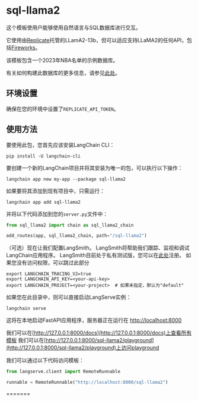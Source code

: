 # sql-llama2

这个模板使用户能够使用自然语言与SQL数据库进行交互。

它使用由[Replicate](https://python.langchain.com/docs/integrations/llms/replicate)托管的LLamA2-13b，但可以适应支持LLaMA2的任何API，包括[Fireworks](https://python.langchain.com/docs/integrations/chat/fireworks)。

该模板包含一个2023年NBA名单的示例数据库。

有关如何构建此数据库的更多信息，请参见[此处](https://github.com/facebookresearch/llama-recipes/blob/main/demo_apps/StructuredLlama.ipynb)。

## 环境设置

确保在您的环境中设置了`REPLICATE_API_TOKEN`。

## 使用方法

要使用此包，您首先应该安装LangChain CLI：

```shell
pip install -U langchain-cli
```

要创建一个新的LangChain项目并将其安装为唯一的包，可以执行以下操作：

```shell
langchain app new my-app --package sql-llama2
```

如果要将其添加到现有项目中，只需运行：

```shell
langchain app add sql-llama2
```

并将以下代码添加到您的`server.py`文件中：
```python
from sql_llama2 import chain as sql_llama2_chain

add_routes(app, sql_llama2_chain, path="/sql-llama2")
```

（可选）现在让我们配置LangSmith。
LangSmith将帮助我们跟踪、监视和调试LangChain应用程序。
LangSmith目前处于私有测试版，您可以在[此处](https://smith.langchain.com/)注册。
如果您没有访问权限，可以跳过此部分


```shell
export LANGCHAIN_TRACING_V2=true
export LANGCHAIN_API_KEY=<your-api-key>
export LANGCHAIN_PROJECT=<your-project>  # 如果未指定，默认为"default"
```

如果您在此目录中，则可以直接启动LangServe实例：

```shell
langchain serve
```

这将在本地启动FastAPI应用程序，服务器正在运行在
[http://localhost:8000](http://localhost:8000)

我们可以在[http://127.0.0.1:8000/docs](http://127.0.0.1:8000/docs)上查看所有模板
我们可以在[http://127.0.0.1:8000/sql-llama2/playground](http://127.0.0.1:8000/sql-llama2/playground)上访问playground

我们可以通过以下代码访问模板：

```python
from langserve.client import RemoteRunnable

runnable = RemoteRunnable("http://localhost:8000/sql-llama2")
```
=======